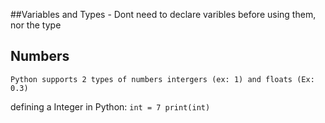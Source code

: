 ##Variables and Types
    - Dont need to declare varibles before using them, nor the type 


## Numbers
    Python supports 2 types of numbers intergers (ex: 1) and floats (Ex: 0.3)

defining a Integer in Python: 
        ```
         int = 7
         print(int)
        ```
